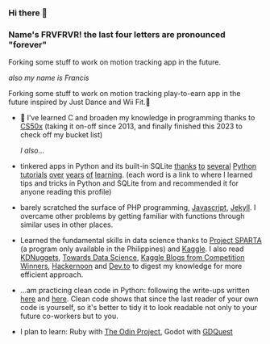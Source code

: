 ### Hi there 👋
### Name's FRVFRVR! the last four letters are pronounced "forever"

Forking some stuff to work on motion tracking app in the future.

*also my name is Francis*

Forking some stuff to work on motion tracking play-to-earn app in the future inspired by Just Dance and Wii Fit.🌱

- 🌱 I’ve learned C and broaden my knowledge in programming thanks to [CS50x](https://cs50.harvard.edu/x) (taking it on-off since 2013, and finally finished this 2023 to check off my bucket list)

  *I also...*
- tinkered apps in Python and its built-in SQLite [thanks](https://www.sqlitetutorial.net/sqlite-python/) [to](https://www.techonthenet.com/sqlite/) [several](https://www.fullstackpython.com/) [Python](https://realpython.com/learning-paths/) [tutorials](https://stackoverflow.com/questions/tagged/python) [over](https://youtu.be/r-uOLxNrNk8) [years](https://youtu.be/byHcYRpMgI4) [of](https://www.youtube.com/watch?v=_uQrJ0TkZlc) [learning](https://www.youtube.com/watch?v=rfscVS0vtbw). (each word is a link to where I learned tips and tricks in Python and SQLite from and recommended it for anyone reading this profile)
- barely scratched the surface of PHP programming, [Javascript](https://javascript30.com/), [Jekyll](https://www.youtube.com/playlist?list=PLm_Qt4aKpfKijgP0rDH7FSJOlS9IBGbT1). I overcame other problems by getting familiar with functions through similar uses in other places.
- Learned the fundamental skills in data science thanks to [Project SPARTA](https://coursebank.ph/sparta/) (a program only available in the Philippines) and [Kaggle](https://www.kaggle.com/). I also read [KDNuggets](https://www.kdnuggets.com/), [Towards Data Science](https://towardsdatascience.com/), [Kaggle Blogs from Competition Winners](https://medium.com/kaggle-blog), [Hackernoon](https://hackernoon.com/) and [Dev.to](https://dev.to/) to digest my knowledge for more efficient approach.
- ...am practicing clean code in Python: following the write-ups written [here](https://dev.to/alexomeyer/10-must-know-patterns-for-writing-clean-code-with-python-56bf) and [here](https://jerrynsh.com/how-to-write-clean-code-in-python/). Clean code shows that since the last reader of your own code is yourself, so it's better to tidy it to look readable not only to your future co-workers but to you.
- I plan to learn: Ruby with [The Odin Project](https://www.theodinproject.com/paths/full-stack-ruby-on-rails), Godot with [GDQuest](https://gdquest.github.io/learn-gdscript/)


<!--
- 📊 Stats
  --------

<div style="width:50%; float: left;"><img src="https://github-readme-stats.vercel.app/api?username=frvfrvr&count_private=true&show_icons=true&theme=radical&hide_rank=false"/></div>
<div style="width:50%; float: right;"><img src="https://github-readme-stats.vercel.app/api/top-langs/?username=frvfrvr"/></div>


- 📫 How to reach me:
  -------------------
- 👯 My work experience
- 	- I don't think my Flash game obituaries in Newsgrounds are considered as experience but tried nonetheless.
	- Dishwasher 
	- Supermarket Clerk
	- Fastfood crew
	- Freelance video editor


**frvfrvr/frvfrvr** is a ✨ _special_ ✨ repository because its `README.md` (this file) appears on your GitHub profile.

Here are some ideas to get you started:

- 🔭 I’m currently working on ...
- 🌱 I’m currently learning ...
- 👯 I’m looking to collaborate on ...
- 🤔 I’m looking for help with ...
- 💬 Ask me about ...
- 📫 How to reach me: ...
- 😄 Pronouns: ...
- ⚡ Fun fact: ...
-->
